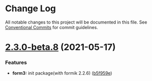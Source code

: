 # Change Log

All notable changes to this project will be documented in this file.
See [Conventional Commits](https://conventionalcommits.org) for commit guidelines.

# [2.3.0-beta.8](https://github.com/lskjs/ux/tree/master/packages/form3/compare/v2.3.0-beta.7...v2.3.0-beta.8) (2021-05-17)


### Features

* **form3:** init package(with formik 2.2.6) ([b5f959e](https://github.com/lskjs/ux/tree/master/packages/form3/commit/b5f959e1e75356d58b285a3bd9f8368507edd7d8))
